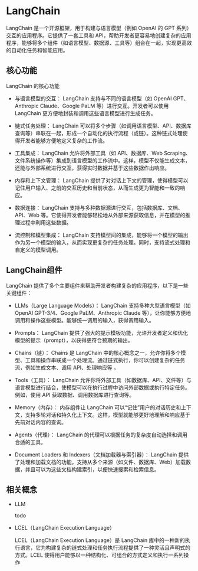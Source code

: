 # LangChain

LangChain 是一个开源框架，用于构建与语言模型（例如 OpenAI 的 GPT 系列）交互的应用程序。它提供了一套工具和 API，帮助开发者更容易地创建复杂的应用程序，能够将多个组件（如语言模型、数据源、工具等）组合在一起，实现更高效的自动化任务和智能应用。


## 核心功能

LangChain 的核心功能

- 与语言模型的交互： LangChain 支持与不同的语言模型（如 OpenAI GPT、Anthropic Claude、Google PaLM 等）进行交互。开发者可以使用 LangChain 更方便地封装和调用这些语言模型进行生成任务。

- 链式任务处理： LangChain 可以将多个步骤（如调用语言模型、API、数据库查询等）串联在一起，形成一个自动化的执行流程（或链）。这种链式处理使得开发者能够方便地定义复杂的工作流。

- 工具集成： LangChain 允许将外部工具（如 API、数据库、Web Scraping、文件系统操作等）集成到语言模型的工作流中。这样，模型不仅能生成文本，还能与外部系统进行交互，获得实时数据并基于这些数据作出响应。

- 内存和上下文管理： LangChain 提供了对对话上下文的管理，使得模型可以记住用户输入、之前的交互历史和当前状态，从而生成更为智能和一致的响应。

- 数据连接： LangChain 支持与多种数据源进行交互，包括数据库、文档、API、Web 等。它使得开发者能够轻松地从外部来源获取信息，并在模型的推理过程中利用这些数据。

- 流控制和模型集成： LangChain 支持模型间的集成，能够将一个模型的输出作为另一个模型的输入，从而实现更复杂的任务处理。同时，支持流式处理和自定义的模型调用。

## LangChain组件

LangChain 提供了多个主要组件来帮助开发者构建复杂的应用程序，以下是一些关键组件：

- LLMs（Large Language Models）： LangChain 支持多种大型语言模型（如 OpenAI GPT-3/4、Google PaLM、Anthropic Claude 等），让你能够方便地调用和操作这些模型。能够统一调用的输入，获得调用输入。

- Prompts： LangChain 提供了强大的提示模板功能，允许开发者定义和优化模型的提示（prompt），以获得更符合预期的输出。

- Chains（链）： Chains 是 LangChain 中的核心概念之一，允许你将多个模型、工具和操作串联成一个处理流。通过链式执行，你可以创建复杂的任务流，例如生成文本、调用 API、处理响应等 。

- Tools（工具）： LangChain 允许你将外部工具（如数据库、API、文件等）与语言模型进行结合，使模型可以在执行过程中访问外部数据或执行特定任务。例如，使用 API 获取数据、调用数据库进行查询等。

- Memory（内存）： 内存组件让 LangChain 可以“记住”用户的对话历史和上下文，支持多轮对话和持久化上下文。这样，模型就能够更好地理解和响应基于先前对话内容的查询。

- Agents（代理）： LangChain 的代理可以根据任务的复杂度自动选择和调用合适的工具。

- Document Loaders 和 Indexers（文档加载器与索引器）： LangChain 提供了处理和加载文档的功能，支持从多个来源（如文件、数据库、Web）加载数据，并且可以为这些文档构建索引，以便快速搜索和检索信息。

## 相关概念

- LLM

    todo
- LCEL（LangChain Execution Language）

    LCEL（LangChain Execution Language）是 LangChain 库中的一种新的执行语言，它为构建复杂的链式处理和任务执行流程提供了一种灵活且声明式的方式。LCEL 使得用户能够以一种结构化、可组合的方式定义和执行一系列操作
